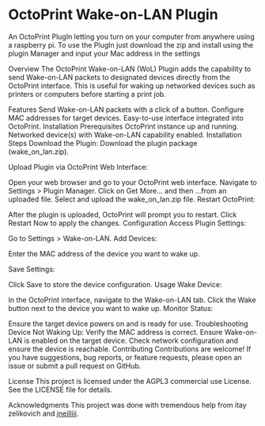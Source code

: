 # OctoPrint Wake-on-LAN Plugin

An OctoPrint PlugIn letting you turn on your computer from anywhere using a raspberry pi.
To use the PlugIn just download the zip and install using the plugin Manager and input your Mac address in the settings

Overview
The OctoPrint Wake-on-LAN (WoL) Plugin adds the capability to send Wake-on-LAN packets to designated devices directly from the OctoPrint interface. This is useful for waking up networked devices such as printers or computers before starting a print job.

Features
Send Wake-on-LAN packets with a click of a button.
Configure MAC addresses for target devices.
Easy-to-use interface integrated into OctoPrint.
Installation
Prerequisites
OctoPrint instance up and running.
Networked device(s) with Wake-on-LAN capability enabled.
Installation Steps
Download the Plugin: Download the plugin package (wake_on_lan.zip).

Upload Plugin via OctoPrint Web Interface:

Open your web browser and go to your OctoPrint web interface.
Navigate to Settings > Plugin Manager.
Click on Get More... and then ...from an uploaded file.
Select and upload the wake_on_lan.zip file.
Restart OctoPrint:

After the plugin is uploaded, OctoPrint will prompt you to restart.
Click Restart Now to apply the changes.
Configuration
Access Plugin Settings:

Go to Settings > Wake-on-LAN.
Add Devices:

Enter the MAC address of the device you want to wake up.

Save Settings:

Click Save to store the device configuration.
Usage
Wake Device:

In the OctoPrint interface, navigate to the Wake-on-LAN tab.
Click the Wake button next to the device you want to wake up.
Monitor Status:

Ensure the target device powers on and is ready for use.
Troubleshooting
Device Not Waking Up:
Verify the MAC address is correct.
Ensure Wake-on-LAN is enabled on the target device.
Check network configuration and ensure the device is reachable.
Contributing
Contributions are welcome! If you have suggestions, bug reports, or feature requests, please open an issue or submit a pull request on GitHub.

License
This project is licensed under the AGPL3 commercial use License. See the LICENSE file for details.

Acknowledgments
This project was done with tremendous help from itay zelikovich and [jneilliii](https://github.com/jneilliii).
